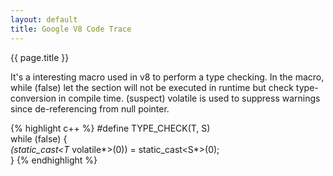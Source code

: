 ```yaml
---
layout: default
title: Google V8 Code Trace
---
```


{{ page.title }}

It's a interesting macro used in v8 to perform a type checking.
In the macro, while (false) let the section will not be executed in runtime but check type-conversion in compile time.
(suspect) volatile is used to suppress warnings since de-referencing from null pointer.

{% highlight c++ %}
#define TYPE_CHECK(T, S)                                       \
  while (false) {                                              \
    *(static_cast<T* volatile*>(0)) = static_cast<S*>(0);      \
  }
{% endhighlight %}
